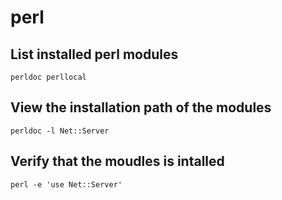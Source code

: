 # perl

## List installed  perl modules
```
perldoc perllocal
```
## View the installation path of the modules
```
perldoc -l Net::Server
```
## Verify that the moudles is intalled
```
perl -e 'use Net::Server'
```
